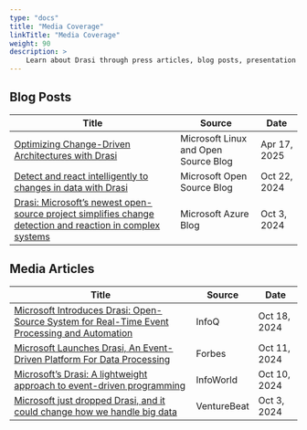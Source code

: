 ```yaml
---
type: "docs"
title: "Media Coverage"
linkTitle: "Media Coverage"
weight: 90
description: >
    Learn about Drasi through press articles, blog posts, presentation and other coverage
---
```


## Blog Posts

| Title | Source | Date |
|-------|--------|------|
|[Optimizing Change-Driven Architectures with Drasi](https://techcommunity.microsoft.com/blog/linuxandopensourceblog/optimizing-change-driven-architectures-with-drasi/4404675) | Microsoft Linux and Open Source Blog | Apr 17, 2025 |
| [Detect and react intelligently to changes in data with Drasi](https://opensource.microsoft.com/blog/2024/10/22/detect-and-react-intelligently-to-changes-in-data-with-drasi/) | Microsoft Open Source Blog | Oct 22, 2024 |
| [Drasi: Microsoft’s newest open-source project simplifies change detection and reaction in complex systems](https://azure.microsoft.com/en-us/blog/drasi-microsofts-newest-open-source-project-simplifies-change-detection-and-reaction-in-complex-systems) | Microsoft Azure Blog | Oct 3, 2024 |

## Media Articles

| Title | Source | Date |
|-------|--------|------|
| [Microsoft Introduces Drasi: Open-Source System for Real-Time Event Processing and Automation](https://www.infoq.com/news/2024/10/drasi-open-source-system/) | InfoQ | Oct 18, 2024 |
| [Microsoft Launches Drasi, An Event-Driven Platform For Data Processing](https://www.forbes.com/sites/janakirammsv/2024/10/11/microsoft-launches-drasi-an-event-driven-platform-for-data-processing/) | Forbes | Oct 11, 2024 |
| [Microsoft’s Drasi: A lightweight approach to event-driven programming](https://www.infoworld.com/article/3555078/microsofts-drasi-a-lightweight-approach-to-event-driven-programming.html) | InfoWorld | Oct 10, 2024 |
| [Microsoft just dropped Drasi, and it could change how we handle big data](https://venturebeat.com/ai/microsoft-just-dropped-drasi-and-it-could-change-how-we-handle-big-data/) | VentureBeat | Oct 3, 2024 |
